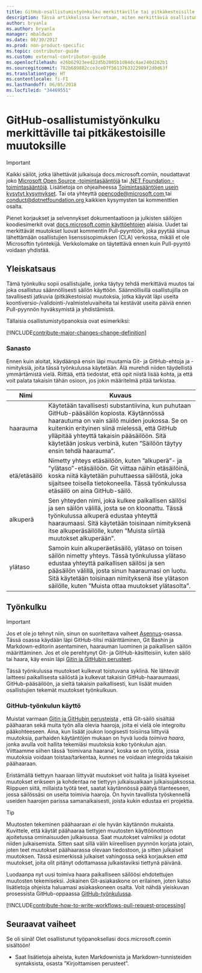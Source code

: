 ```yaml
---
title: GitHub-osallistumistyönkulku merkittäville tai pitkäkestoisille muutoksille
description: Tässä artikkelissa kerrotaan, miten merkittäviä osallistumistyönkulkuja käytetään hyväksi osallistuttaessa docs.microsoft.comin artikkeleiden tekoon.
author: bryanla
ms.author: bryanla
manager: mbaldwin
ms.date: 08/30/2017
ms.prod: non-product-specific
ms.topic: contributor-guide
ms.custom: external-contributor-guide
ms.openlocfilehash: e26b62923eed22d5b2005b1d84dc4ae240d262b1
ms.sourcegitcommit: 782b689882cce3ce07f5613763322989f2d0d63f
ms.translationtype: HT
ms.contentlocale: fi-FI
ms.lasthandoff: 06/05/2018
ms.locfileid: "34469551"
---
```

# <a name="github-contribution-workflow-for-major-or-long-running-changes"></a>GitHub-osallistumistyönkulku merkittäville tai pitkäkestoisille muutoksille

> [!IMPORTANT]
> Kaikki säilöt, jotka lähettävät julkaisuja docs.microsoft.comiin, noudattavat joko [Microsoft Open Source -toimintasääntöjä](https://opensource.microsoft.com/codeofconduct/) tai [.NET Foundation -toimintasääntöjä](https://dotnetfoundation.org/code-of-conduct). Lisätietoja on ohjeaiheessa [Toimintasääntöjen usein kysytyt kysymykset](https://opensource.microsoft.com/codeofconduct/faq/). Tai ota yhteyttä [ opencode@microsoft.com ](mailto:opencode@microsoft.com) tai [ conduct@dotnetfoundation.org ](mailto:conduct@dotnetfoundation.org) kaikkien kysymysten tai kommenttien osalta.<br>
>
> Pienet korjaukset ja selvennykset dokumentaatioon ja julkisten säilöjen koodiesimerkit ovat [docs.microsoft.comin käyttöehtojen](https://docs.microsoft.com/legal/termsofuse) alaisia. Uudet tai merkittävät muutokset luovat kommentin Pull-pyyntöön, joka pyytää sinua lähettämään osallistujien lisenssisopimuksen (CLA) verkossa, mikäli et ole Microsoftin työntekijä. Verkkolomake on täytettävä ennen kuin Pull-pyyntö voidaan yhdistää.

## <a name="overview"></a>Yleiskatsaus

Tämä työnkulku sopii osallistujalle, jonka täytyy tehdä merkittävä muutos tai joka osallistuu säännöllisesti säilön käyttöön. Säännöllisillä osallistujilla on tavallisesti jatkuvia (pitkäkestoisia) muutoksia, jotka käyvät läpi useita koontiversio-/validointi-/valmisteluvaiheita tai kestävät useita päiviä ennen Pull-pyynnön hyväksymistä ja yhdistämistä.

Tällaisia osallistumistyöpanoksia ovat esimerkiksi:

[!INCLUDE[contribute-major-changes-change-definition](includes/contribute-how-to-write-workflows-major-change-definition.md)]

### <a name="terminology"></a>Sanasto

Ennen kuin aloitat, käydäänpä ensin läpi muutamia Git- ja GitHub-ehtoja ja -nimityksiä, joita tässä työnkulussa käytetään. Älä murehdi niiden täydellistä ymmärtämistä vielä. Riittää, että tiedostat, että opit niistä lisää kohta, ja että voit palata takaisin tähän osioon, jos jokin määritelmä pitää tarkistaa.

| Nimi | Kuvaus |
|-----------|-------------|
|haarauma|Käytetään tavallisesti substantiivina, kun puhutaan GitHub-pääsäilön kopiosta. Käytännössä haarautuma on vain säilö muiden joukossa. Se on kuitenkin erityinen siinä mielessä, että GitHub ylläpitää yhteyttä takaisin pääsäilöön. Sitä käytetään joskus verbinä, kuten ”Säilöön täytyy ensin tehdä haarauma”.|
|etä/etäsäilö|Nimetty yhteys etäsäilöön, kuten ”alkuperä”- ja ”ylätaso”-etäsäilöön. Git viittaa näihin etäsäilöinä, koska niitä käytetään puhuttaessa säilöstä, joka sijaitsee toisella tietokoneella. Tässä työnkulussa etäsäilö on aina GitHub-säilö.|
|alkuperä|Sen yhteyden nimi, joka kulkee paikallisen säilösi ja sen säilön välillä, josta se on kloonattu. Tässä työnkulussa alkuperä edustaa yhteyttä haaraumaasi. Sitä käytetään toisinaan nimityksenä itse alkuperäsäilölle, kuten ”Muista siirtää muutokset alkuperään”.|
|ylätaso|Samoin kuin alkuperäetäsäilö, ylätaso on toisen säilön nimetty yhteys. Tässä työnkulussa ylätaso edustaa yhteyttä paikallisen säilösi ja sen pääsäilön välillä, josta sinun haaraumasi on luotu. Sitä käytetään toisinaan nimityksenä itse ylätason säilölle, kuten ”Muista ottaa muutokset ylätasolta”.|

## <a name="workflow"></a>Työnkulku

>[!IMPORTANT]
> Jos et ole jo tehnyt niin, sinun on suoritettava vaiheet [Asennus](get-started-setup-github.md)-osassa. Tässä osassa käydään läpi GitHub-tilisi määrittäminen, Git Bashin ja Markdown-editorin asentaminen, haarauman luominen ja paikallisen säilön määrittäminen. Jos et ole perehtynyt Git- ja GitHub-käsitteisiin, kuten säilö tai haara, käy ensin läpi [Gitin ja GitHubin perusteet](git-github-fundamentals.md).

Tässä työnkulussa muutokset kulkevat toistuvana syklinä. Ne lähtevät laitteesi paikallisesta säilöstä ja kulkevat takaisin GitHub-haaraumaasi, GitHub-pääsäilöön, ja sieltä takaisin paikallisesti, kun lisäät muiden osallistujien tekemät muutokset työnkulkuun.

### <a name="use-github-flow"></a>GitHub-työnkulun käyttö

Muistat varmaan [Gitin ja GitHubin perusteista](git-github-fundamentals.md#git) , että Git-säilö sisältää päähaaran sekä muita työn alla olevia haaroja, joita ei vielä ole integroitu pääkohteeseen. Aina, kun lisäät joukon loogisesti toisiinsa liittyviä muutoksia, parhaiden käytäntöjen mukaan on hyvä luoda *toimiva haara*, jonka avulla voit hallita tekemiäsi muutoksia koko työnkulun ajan. Viittaamme siihen tässä ’toimivana haarana’, koska se on työtila, jossa muutoksia voidaan toistaa/tarkentaa, kunnes ne voidaan integroida takaisin päähaaraan.

Eristämällä tiettyyn haaraan liittyvät muutokset voit halita ja lisätä kyseiset muutokset erikseen ja kohdentaa ne tiettyyn julkaisuaikaan julkaisujaksossa. Riippuen siitä, millaista työtä teet, saatat käytännössä päätyä tilanteeseen, jossa säilössäsi on useita toimivia haaroja. On hyvin tavallista työskennellä useiden haarojen parissa samanaikaisesti, joista kukin edustaa eri projektia.

>[!TIP]
>Muutosten tekeminen päähaaraan *ei* ole hyvän käytännön mukaista. Kuvittele, että käytät päähaaraa tiettyjen muutosten käyttöönottoon ajoitetussa ominaisuuden julkaisussa. Saat muutokset valmiiksi ja odotat niiden julkaisemista. Sitten saat sillä välin kiireellisen pyynnön korjata jotain, joten teet muutokset päähaarassa olevaan tiedostoon, ja sitten julkaiset muutoksen. Tässä esimerkissä julkaiset vahingossa sekä korjauksen *että* muutokset, joita olit pitänyt odottamassa julkaistaviksi tiettynä päivänä.

Luodaanpa nyt uusi toimiva haara paikalliseen säilöösi ehdotettujen muutosten tekemiseksi. Jokainen Git-asiakaskone on erilainen, joten katso lisätietoja ohjeista haluamasi asiakaskoneen osalta. Voit nähdä yleiskuvan prosessista GitHub-oppaassa [GitHub-työnkulussa](https://guides.github.com/introduction/flow/).

[!INCLUDE[contribute-how-to-write-workflows-pull-request-processing](includes/contribute-how-to-write-workflows-pull-request-processing.md)]

## <a name="next-steps"></a>Seuraavat vaiheet

Se oli siinä! Olet osallistunut työpanoksellasi docs.microsoft.comin sisältöön!

- Saat lisätietoja aiheista, kuten Markdownista ja Markdown-tunnisteiden syntaksista, osasta ”Kirjoittamisen perusteet”.
